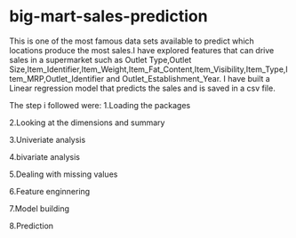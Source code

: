 # big-mart-sales-prediction
This is one of the most famous data sets available to predict which locations produce the most sales.I have explored features that can drive sales in a supermarket such as Outlet Type,Outlet Size,Item_Identifier,Item_Weight,Item_Fat_Content,Item_Visibility,Item_Type,Item_MRP,Outlet_Identifier and Outlet_Establishment_Year.
I have built a Linear regression model that predicts the sales and is saved in a csv file.


The step i followed were:
1.Loading the packages

2.Looking at the dimensions and summary

3.Univeriate analysis

4.bivariate analysis

5.Dealing with missing values

6.Feature enginnering

7.Model building

8.Prediction



